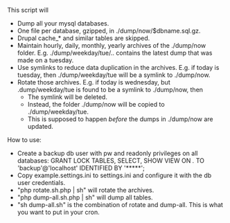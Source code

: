 This script will
- Dump all your mysql databases.
- One file per database, gzipped, in ./dump/now/$dbname.sql.gz.
- Drupal cache_* and similar tables are skipped.
- Maintain hourly, daily, monthly, yearly archives of the ./dump/now folder.
  E.g. ./dump/weekday/tue/.. contains the latest dump that was made on a tuesday.
- Use symlinks to reduce data duplication in the archives.
  E.g. if today is tuesday, then ./dump/weekday/tue will be a symlink to ./dump/now.
- Rotate those archives.
  E.g. if today is wednesday, but .dump/weekday/tue is found to be a symlink to ./dump/now, then
  - The symlink will be deleted.
  - Instead, the folder ./dump/now will be copied to ./dump/weekday/tue.
  - This is supposed to happen *before* the dumps in ./dump/now are updated.


How to use:
- Create a backup db user with pw and readonly privileges on all databases:
  GRANT LOCK TABLES, SELECT, SHOW VIEW ON *.* TO 'backup'@'localhost' IDENTIFIED BY '*****';
- Copy example.settings.ini to settings.ini and configure it with the db user credentials.
- "php rotate.sh.php | sh" will rotate the archives.
- "php dump-all.sh.php | sh" will dump all tables.
- "sh dump-all.sh" is the combination of rotate and dump-all.
  This is what you want to put in your cron.
